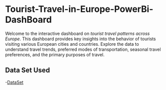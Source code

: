 # Tourist-Travel-in-Europe-PowerBi-DashBoard

Welcome to the interactive dashboard on *tourist travel patterns across Europe*. This dashboard provides key insights into the behavior of tourists visiting various European cities and countries. Explore the data to understand travel trends, preferred modes of transportation, seasonal travel preferences, and the primary purposes of travel.

## Data Set Used
-<a href="">DataSet</a>
